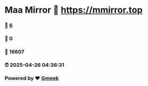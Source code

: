 # Maa Mirror :link: https://mmirror.top 
### :page_facing_up: [6](https://mmirror.top/tag.html) 
### :speech_balloon: 0 
### :hibiscus: 16607 
### :alarm_clock: 2025-04-26 04:36:31 
### Powered by :heart: [Gmeek](https://github.com/Meekdai/Gmeek)
